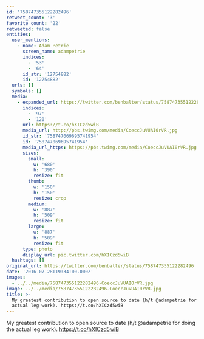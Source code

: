 ```yaml
---
id: '758747355122282496'
retweet_count: '3'
favorite_count: '22'
retweeted: false
entities:
  user_mentions:
    - name: Adam Petrie
      screen_name: adampetrie
      indices:
        - '53'
        - '64'
      id_str: '12754882'
      id: '12754882'
  urls: []
  symbols: []
  media:
    - expanded_url: https://twitter.com/benbalter/status/758747355122282496/photo/1
      indices:
        - '97'
        - '120'
      url: https://t.co/hXICzd5wiB
      media_url: http://pbs.twimg.com/media/CoeccJuVUAI0rVR.jpg
      id_str: '758747069695741954'
      id: '758747069695741954'
      media_url_https: https://pbs.twimg.com/media/CoeccJuVUAI0rVR.jpg
      sizes:
        small:
          w: '680'
          h: '390'
          resize: fit
        thumb:
          w: '150'
          h: '150'
          resize: crop
        medium:
          w: '887'
          h: '509'
          resize: fit
        large:
          w: '887'
          h: '509'
          resize: fit
      type: photo
      display_url: pic.twitter.com/hXICzd5wiB
  hashtags: []
original_url: https://twitter.com/benbalter/status/758747355122282496
date: '2016-07-28T19:34:00.000Z'
images:
  - ../../media/758747355122282496-CoeccJuVUAI0rVR.jpg
image: ../../media/758747355122282496-CoeccJuVUAI0rVR.jpg
title: >-
  My greatest contribution to open source to date (h/t @adampetrie for doing the
  actual leg work). https://t.co/hXICzd5wiB
---
```


My greatest contribution to open source to date (h/t @adampetrie for doing the actual leg work). https://t.co/hXICzd5wiB